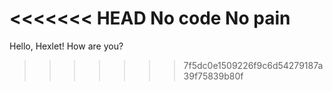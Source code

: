 <<<<<<< HEAD
No code No pain
=======
Hello, Hexlet! How are you?
>>>>>>> 7f5dc0e1509226f9c6d54279187a39f75839b80f
